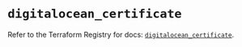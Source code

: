 # `digitalocean_certificate`

Refer to the Terraform Registry for docs: [`digitalocean_certificate`](https://registry.terraform.io/providers/digitalocean/digitalocean/2.59.0/docs/resources/certificate).
